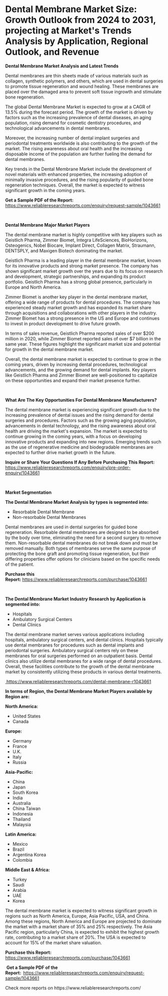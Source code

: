 <p><h1>Dental Membrane Market Size: Growth Outlook from 2024 to 2031, projecting at Market's Trends Analysis by Application, Regional Outlook, and Revenue</h1></p><p><strong>Dental Membrane Market Analysis and Latest Trends</strong></p>
<p><p>Dental membranes are thin sheets made of various materials such as collagen, synthetic polymers, and others, which are used in dental surgeries to promote tissue regeneration and wound healing. These membranes are placed over the damaged area to prevent soft tissue ingrowth and stimulate bone regeneration.</p><p>The global Dental Membrane Market is expected to grow at a CAGR of 13.5% during the forecast period. The growth of the market is driven by factors such as the increasing prevalence of dental diseases, an aging population, rising demand for cosmetic dentistry procedures, and technological advancements in dental membranes.</p><p>Moreover, the increasing number of dental implant surgeries and periodontal treatments worldwide is also contributing to the growth of the market. The rising awareness about oral health and the increasing disposable income of the population are further fueling the demand for dental membranes.</p><p>Key trends in the Dental Membrane Market include the development of novel materials with enhanced properties, the increasing adoption of minimally invasive procedures, and the rising popularity of guided bone regeneration techniques. Overall, the market is expected to witness significant growth in the coming years.</p></p>
<p><strong>Get a Sample PDF of the Report:&nbsp;</strong> <a href="https://www.reliableresearchreports.com/enquiry/request-sample/1043661">https://www.reliableresearchreports.com/enquiry/request-sample/1043661</a></p>
<p>&nbsp;</p>
<p><strong>Dental Membrane Major Market Players</strong></p>
<p><p>The dental membrane market is highly competitive with key players such as Geistlich Pharma, Zimmer Biomet, Integra LifeSciences, BioHorizons, Osteogenics, Nobel Biocare, Implant Direct, Collagen Matrix, Straumann, DENTSPLY, and Maxigen Biotech dominating the market.</p><p>Geistlich Pharma is a leading player in the dental membrane market, known for its innovative products and strong market presence. The company has shown significant market growth over the years due to its focus on research and development, strategic partnerships, and expanding its product portfolio. Geistlich Pharma has a strong global presence, particularly in Europe and North America.</p><p>Zimmer Biomet is another key player in the dental membrane market, offering a wide range of products for dental procedures. The company has experienced steady market growth and has expanded its market share through acquisitions and collaborations with other players in the industry. Zimmer Biomet has a strong presence in the US and Europe and continues to invest in product development to drive future growth.</p><p>In terms of sales revenue, Geistlich Pharma reported sales of over $200 million in 2020, while Zimmer Biomet reported sales of over $7 billion in the same year. These figures highlight the significant market size and potential for growth in the dental membrane market.</p><p>Overall, the dental membrane market is expected to continue to grow in the coming years, driven by increasing dental procedures, technological advancements, and the growing demand for dental implants. Key players like Geistlich Pharma and Zimmer Biomet are well-positioned to capitalize on these opportunities and expand their market presence further.</p></p>
<p>&nbsp;</p>
<p><strong>What Are The Key Opportunities For Dental Membrane Manufacturers?</strong></p>
<p><p>The dental membrane market is experiencing significant growth due to the increasing prevalence of dental issues and the rising demand for dental surgeries and procedures. Factors such as the growing aging population, advancements in dental technology, and the rising awareness about oral health are driving the market's expansion. The market is expected to continue growing in the coming years, with a focus on developing innovative products and expanding into new regions. Emerging trends such as the use of regenerative medicine and biodegradable membranes are expected to further drive market growth in the future.</p></p>
<p><strong>Inquire or Share Your Questions If Any Before Purchasing This Report:</strong> <a href="https://www.reliableresearchreports.com/enquiry/pre-order-enquiry/1043661">https://www.reliableresearchreports.com/enquiry/pre-order-enquiry/1043661</a></p>
<p>&nbsp;</p>
<p><strong>Market Segmentation</strong></p>
<p><strong>The Dental Membrane Market Analysis by types is segmented into:</strong></p>
<p><ul><li>Resorbable Dental Membrane</li><li>Non-resorbable Dental Membranes</li></ul></p>
<p><p>Dental membranes are used in dental surgeries for guided bone regeneration. Resorbable dental membranes are designed to be absorbed by the body over time, eliminating the need for a second surgery to remove them. Non-resorbable dental membranes do not break down and must be removed manually. Both types of membranes serve the same purpose of protecting the bone graft and promoting tissue regeneration, but their differing properties offer options for clinicians based on the specific needs of the patient.</p></p>
<p><strong>Purchase this Report:&nbsp;</strong><a href="https://www.reliableresearchreports.com/purchase/1043661">https://www.reliableresearchreports.com/purchase/1043661</a></p>
<p>&nbsp;</p>
<p><strong>The Dental Membrane Market Industry Research by Application is segmented into:</strong></p>
<p><ul><li>Hospitals</li><li>Ambulatory Surgical Centers</li><li>Dental Clinics</li></ul></p>
<p><p>The dental membrane market serves various applications including hospitals, ambulatory surgical centers, and dental clinics. Hospitals typically use dental membranes for procedures such as dental implants and periodontal surgeries. Ambulatory surgical centers rely on these membranes for oral surgeries performed on an outpatient basis. Dental clinics also utilize dental membranes for a wide range of dental procedures. Overall, these facilities contribute to the growth of the dental membrane market by consistently utilizing these products in various dental treatments.</p></p>
<p><a href="https://www.reliableresearchreports.com/dental-membrane-r1043661">&nbsp;https://www.reliableresearchreports.com/dental-membrane-r1043661</a></p>
<p><strong>In terms of Region, the Dental Membrane Market Players available by Region are:</strong></p>
<p>
    <p> <strong> North America: </strong>
        <ul>
            <li>United States</li>
            <li>Canada</li>
        </ul>
        </p> 
    <p> <strong> Europe: </strong>
        <ul>
            <li>Germany</li>
            <li>France</li>
            <li>U.K.</li>
            <li>Italy</li>
            <li>Russia</li>
        </ul>
        </p> 
    <p> <strong> Asia-Pacific: </strong>
        <ul>
            <li>China</li>
            <li>Japan</li>
            <li>South Korea</li>
            <li>India</li>
            <li>Australia</li>
            <li>China Taiwan</li>
            <li>Indonesia</li>
            <li>Thailand</li>
            <li>Malaysia</li>
        </ul>
        </p> 
    <p> <strong> Latin America: </strong>
        <ul>
            <li>Mexico</li>
            <li>Brazil</li>
            <li>Argentina Korea</li>
            <li>Colombia</li>
        </ul>
        </p> 
    <p> <strong> Middle East & Africa: </strong>
        <ul>
            <li>Turkey</li>
            <li>Saudi</li>
            <li>Arabia</li>
            <li>UAE</li>
            <li>Korea</li>
        </ul>
    </p>
    </p>
<p><p>The dental membrane market is expected to witness significant growth in regions such as North America, Europe, Asia Pacific, USA, and China. Among these regions, North America and Europe are projected to dominate the market with a market share of 35% and 25% respectively. The Asia Pacific region, particularly China, is expected to exhibit the highest growth rate, contributing to a market share of 20%. The USA is expected to account for 15% of the market share valuation.</p></p>
<p><strong>Purchase this Report: </strong><a href="https://www.reliableresearchreports.com/purchase/1043661">https://www.reliableresearchreports.com/purchase/1043661</a></p>
<p>&nbsp;<strong>Get a Sample PDF of the Report:&nbsp;&nbsp;</strong><a href="https://www.reliableresearchreports.com/enquiry/request-sample/1043661">https://www.reliableresearchreports.com/enquiry/request-sample/1043661</a></p>
<p><strong></strong></p>
<p>Check more reports on https://www.reliableresearchreports.com/</p>
